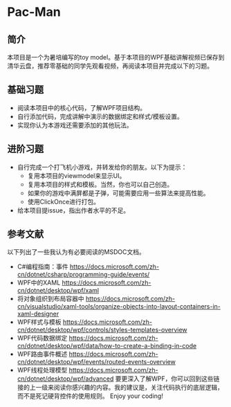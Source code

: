 # Pac-Man
## 简介
本项目是一个为暑培编写的toy model。基于本项目的WPF基础讲解视频已保存到清华云盘，推荐零基础的同学先观看视频，再阅读本项目并完成以下的习题。
## 基础习题
- 阅读本项目中的核心代码，了解WPF项目结构。
- 自行添加代码，完成讲解中演示的数据绑定和样式/模板设置。
- 实现你认为本游戏还需要添加的其他玩法。
## 进阶习题
- 自行完成一个打飞机小游戏，并转发给你的朋友。以下为提示：
  - 复用本项目的viewmodel来显示UI。
  - 复用本项目的样式和模板。当然，你也可以自己创造。
  - 如果你的游戏中满屏都是子弹，可能需要应用一些算法来提高性能。
  - 使用ClickOnce进行打包。
- 给本项目提issue，指出作者水平的不足。
## 参考文献
以下列出了一些我认为有必要阅读的MSDOC文档。
- C#编程指南：事件 https://docs.microsoft.com/zh-cn/dotnet/csharp/programming-guide/events/
- WPF中的XAML https://docs.microsoft.com/zh-cn/dotnet/desktop/wpf/xaml
- 将对象组织到布局容器中 https://docs.microsoft.com/zh-cn/visualstudio/xaml-tools/organize-objects-into-layout-containers-in-xaml-designer
- WPF样式与模板 https://docs.microsoft.com/zh-cn/dotnet/desktop/wpf/controls/styles-templates-overview
- WPF代码数据绑定 https://docs.microsoft.com/zh-cn/dotnet/desktop/wpf/data/how-to-create-a-binding-in-code
- WPF路由事件概述 https://docs.microsoft.com/zh-cn/dotnet/desktop/wpf/events/routed-events-overview
- WPF线程处理模型 https://docs.microsoft.com/zh-cn/dotnet/desktop/wpf/advanced
要更深入了解WPF，你可以回到这些链接的上一级来阅读你感兴趣的内容。我的建议是，关注代码执行的底层逻辑，而不是死记硬背控件的使用规则。
Enjoy your coding!
